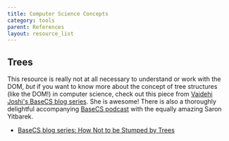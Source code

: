 ```yaml
---
title: Computer Science Concepts
category: tools
parent: References
layout: resource_list
---
```



## Trees

This resource is really not at all necessary to understand or work with the DOM, _but_ if you want to know more about the concept of tree structures (like the DOM!) in computer science, check out this piece from [Vaidehi Joshi's BaseCS blog series](https://medium.com/basecs). She is awesome! There is also a thoroughly delightful accompanying [BaseCS podcast](https://www.codenewbie.org/basecs) with the equally amazing Saron Yitbarek.

- [BaseCS blog series: How Not to be Stumped by Trees](https://medium.com/basecs/how-to-not-be-stumped-by-trees-5f36208f68a7)
